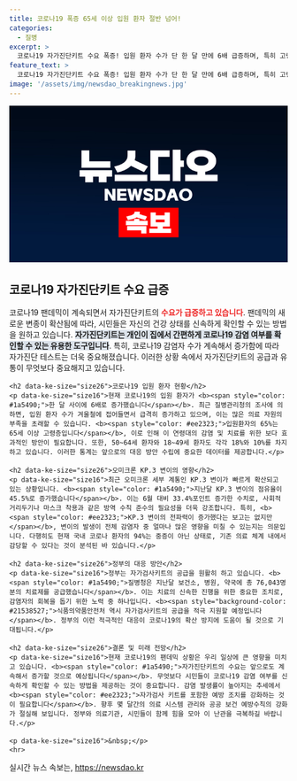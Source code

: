 ```yaml
---
title: 코로나19 폭증 65세 이상 입원 환자 절반 넘어!
categories:
  - 질병
excerpt: >
  코로나19 자가진단키트 수요 폭증! 입원 환자 수가 단 한 달 만에 6배 급증하며, 특히 고령층 피해가 심각. KP.3 변이 확산 속에서, 진단 키트와 치료제가 필수로 떠오르고 있습니다. 클릭해서 자세한 소식을 확인하세요!
feature_text: >
  코로나19 자가진단키트 수요 폭증! 입원 환자 수가 단 한 달 만에 6배 급증하며, 특히 고령층 피해가 심각. KP.3 변이 확산 속에서, 진단 키트와 치료제가 필수로 떠오르고 있습니다. 클릭해서 자세한 소식을 확인하세요!
image: '/assets/img/newsdao_breakingnews.jpg'
---
```


<p><img src="/assets/img/newsdao_breakingnews.jpg" alt="ranknews 속보" /></p>

<p><!DOCTYPE html>
<html lang="ko">
<head>
    <meta charset="UTF-8">
    <meta name="viewport" content="width=device-width, initial-scale=1.0">
    <title>코로나19 자가진단키트 수요 급증</title>
</head>
<body>
    <h2>코로나19 자가진단키트 수요 급증</h2>
    <p data-ke-size="size16">코로나19 팬데믹이 계속되면서 자가진단키트의 <b><span style="color: #ee2323;">수요가 급증하고 있습니다</span></b>. 팬데믹의 새로운 변종이 확산됨에 따라, 시민들은 자신의 건강 상태를 신속하게 확인할 수 있는 방법을 원하고 있습니다. <b><span style="background-color: #21538527;">자가진단키트는 개인이 집에서 간편하게 코로나19 감염 여부를 확인할 수 있는 유용한 도구입니다</span></b>. 특히, 코로나19 감염자 수가 계속해서 증가함에 따라 자가진단 테스트는 더욱 중요해졌습니다. 이러한 상황 속에서 자가진단키트의 공급과 유통이 무엇보다 중요해지고 있습니다.</p></p>

<pre><code>&lt;h2 data-ke-size="size26"&gt;코로나19 입원 환자 현황&lt;/h2&gt;
&lt;p data-ke-size="size16"&gt;현재 코로나19의 입원 환자가 &lt;b&gt;&lt;span style="color: #1a5490;"&gt;한 달 사이에 6배로 증가했습니다&lt;/span&gt;&lt;/b&gt;. 최근 질병관리청의 조사에 의하면, 입원 환자 수가 겨울철에 접어들면서 급격히 증가하고 있으며, 이는 많은 의료 자원의 부족을 초래할 수 있습니다. &lt;b&gt;&lt;span style="color: #ee2323;"&gt;입원환자의 65%는 65세 이상 고령층입니다&lt;/span&gt;&lt;/b&gt;, 이로 인해 이 연령대의 감염 및 치료를 위한 보다 효과적인 방안이 필요합니다. 또한, 50~64세 환자와 18~49세 환자도 각각 18%와 10%를 차지하고 있습니다. 이러한 통계는 앞으로의 대응 방안 수립에 중요한 데이터를 제공합니다.&lt;/p&gt;

&lt;h2 data-ke-size="size26"&gt;오미크론 KP.3 변이의 영향&lt;/h2&gt;
&lt;p data-ke-size="size16"&gt;최근 오미크론 세부 계통인 KP.3 변이가 빠르게 확산되고 있는 상황입니다. &lt;b&gt;&lt;span style="color: #1a5490;"&gt;지난달 KP.3 변이의 점유율이 45.5%로 증가했습니다&lt;/span&gt;&lt;/b&gt;. 이는 6월 대비 33.4%포인트 증가한 수치로, 사회적 거리두기나 마스크 착용과 같은 방역 수칙 준수의 필요성을 더욱 강조합니다. 특히, &lt;b&gt;&lt;span style="color: #ee2323;"&gt;KP.3 변이의 전파력이 증가했다는 보고는 없지만&lt;/span&gt;&lt;/b&gt;, 변이의 발생이 전체 감염자 중 얼마나 많은 영향을 미칠 수 있는지는 의문입니다. 다행히도 현재 국내 코로나 환자의 94%는 중증이 아닌 상태로, 기존 의료 체계 내에서 감당할 수 있다는 것이 분석된 바 있습니다.&lt;/p&gt;

&lt;h2 data-ke-size="size26"&gt;정부의 대응 방안&lt;/h2&gt;
&lt;p data-ke-size="size16"&gt;정부는 자가검사키트의 공급을 원활히 하고 있습니다. &lt;b&gt;&lt;span style="color: #1a5490;"&gt;질병청은 지난달 보건소, 병원, 약국에 총 76,043명분의 치료제를 공급했습니다&lt;/span&gt;&lt;/b&gt;. 이는 치료의 신속한 진행을 위한 중요한 조치로, 감염자의 회복을 돕기 위한 노력 중 하나입니다. &lt;b&gt;&lt;span style="background-color: #21538527;"&gt;식품의약품안전처 역시 자가검사키트의 공급을 적극 지원할 예정입니다&lt;/span&gt;&lt;/b&gt;. 정부의 이런 적극적인 대응이 코로나19의 확산 방지에 도움이 될 것으로 기대됩니다.&lt;/p&gt;

&lt;h2 data-ke-size="size26"&gt;결론 및 미래 전망&lt;/h2&gt;
&lt;p data-ke-size="size16"&gt;현재 코로나19의 팬데믹 상황은 우리 일상에 큰 영향을 미치고 있습니다. &lt;b&gt;&lt;span style="color: #1a5490;"&gt;자가진단키트의 수요는 앞으로도 계속해서 증가할 것으로 예상됩니다&lt;/span&gt;&lt;/b&gt;. 무엇보다 시민들이 코로나19 감염 여부를 신속하게 확인할 수 있는 방법을 제공하는 것이 중요합니다. 감염 발생률이 높아지는 추세에서 &lt;b&gt;&lt;span style="color: #ee2323;"&gt;자가검사 키트를 포함한 예방 조치를 강화하는 것이 필요합니다&lt;/span&gt;&lt;/b&gt;. 향후 몇 달간의 의료 시스템 관리와 공공 보건 예방수칙의 강화가 절실해 보입니다. 정부와 의료기관, 시민들이 함께 힘을 모아 이 난관을 극복하길 바랍니다.&lt;/p&gt;

&lt;p data-ke-size="size16"&gt;&amp;nbsp;&lt;/p&gt;
&lt;hr&gt;
</code></pre>

<p></body>
</html></p>
실시간 뉴스 속보는, <a href="https://newsdao.kr" rel="dofollow">https://newsdao.kr</a>


